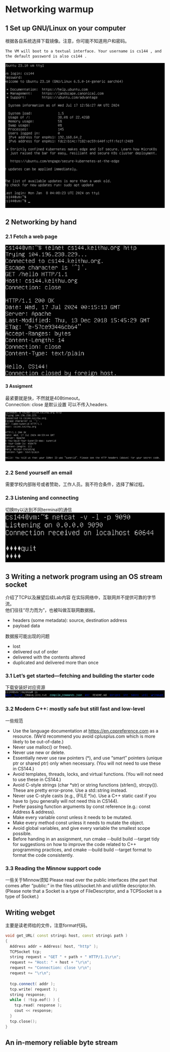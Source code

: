 # Networking warmup

## 1 Set up GNU/Linux on your computer
根据各自系统选择下载镜像。注意，你可能不知道用户和密码。
```
The VM will boot to a textual interface. Your username is cs144 , and the default password is also cs144 .
```
![alt text](image.png)

## 2 Networking by hand
### 2.1 Fetch a web page
![alt text](image-1.png)

#### 3 Assigment 
最紧要就是快，不然就是408timeout。<br> 
Connection: close 是默认设置 可以不传入headers.<br>

![alt text](image-2.png)

### 2.2 Send yourself an email
需要学校内部账号或者赞助，工作人员。我不符合条件，选择了解过程。

### 2.3 Listening and connecting
切换tty以达到不同terminal的通信
![alt text](image-3.png)

## 3 Writing a network program using an OS stream socket

介绍了TCP以及展望后续Lab内容
在实际网络中，互联网并不提供可靠的字节流。<br>
他们往往“尽力而为”，也被叫做互联网数据报。
* headers (some metadata): source, destination address
* payload data

数据报可能出现的问题
* lost
* delivered out of order
* delivered with the contents altered
* duplicated and delivered more than once

### 3.1 Let’s get started—fetching and building the starter code
下载安装好对应资源
![alt text](image-4.png)

### 3.2 Modern C++: mostly safe but still fast and low-level
一些规范
*  Use the language documentation at https://en.cppreference.com as a resource. (We’d
recommend you avoid cplusplus.com which is more likely to be out-of-date.)
*  Never use malloc() or free().
*  Never use new or delete.
*  Essentially never use raw pointers (*), and use “smart” pointers (unique ptr or
shared ptr) only when necessary. (You will not need to use these in CS144.)
*  Avoid templates, threads, locks, and virtual functions. (You will not need to use these
in CS144.)
*  Avoid C-style strings (char *str) or string functions (strlen(), strcpy()). These
are pretty error-prone. Use a std::string instead.
*  Never use C-style casts (e.g., (FILE *)x). Use a C++ static cast if you have to (you
generally will not need this in CS144).
*  Prefer passing function arguments by const reference (e.g.: const Address & address).
*  Make every variable const unless it needs to be mutated.
*  Make every method const unless it needs to mutate the object.
*  Avoid global variables, and give every variable the smallest scope possible.
*  Before handing in an assignment, run cmake --build build --target tidy for
suggestions on how to improve the code related to C++ programming practices, and
cmake --build build --target format to format the code consistently.

### 3.3 Reading the Minnow support code
一些关于Minnow须知
Please read over the public interfaces (the part that comes after “public:” in the files
util/socket.hh and util/file descriptor.hh. (Please note that a Socket is a type of
FileDescriptor, and a TCPSocket is a type of Socket.)

## Writing webget
主要是读老师给的文件，注意format代码。
```c++
void get_URL( const string& host, const string& path )
{
  Address addr = Address( host, "http" );
  TCPSocket tcp;
  string request = "GET " + path + " HTTP/1.1\r\n";
  request += "Host: " + host + "\r\n";
  request += "Connection: close \r\n";
  request += "\r\n";

  tcp.connect( addr );
  tcp.write( request );
  string response;
  while ( !tcp.eof() ) {
    tcp.read( response );
    cout << response;
  }
  tcp.close();
}
```

## An in-memory reliable byte stream
